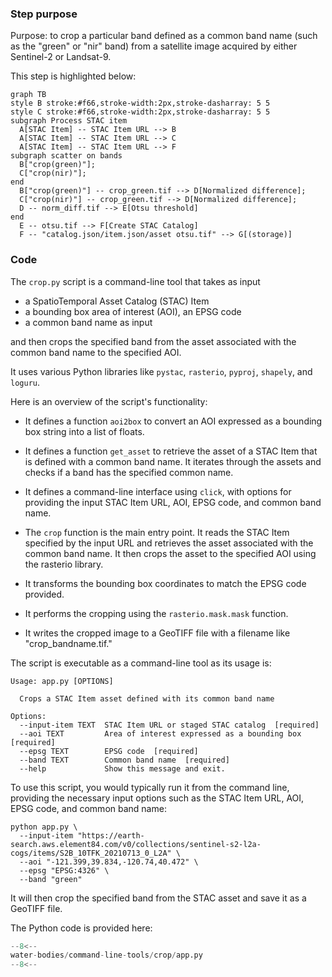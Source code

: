 ### Step purpose 

Purpose: to crop a particular band defined as a common band name (such as the "green" or "nir" band) from a satellite image acquired by either Sentinel-2 or Landsat-9. 

This step is highlighted below:

``` mermaid
graph TB
style B stroke:#f66,stroke-width:2px,stroke-dasharray: 5 5
style C stroke:#f66,stroke-width:2px,stroke-dasharray: 5 5
subgraph Process STAC item
  A[STAC Item] -- STAC Item URL --> B
  A[STAC Item] -- STAC Item URL --> C
  A[STAC Item] -- STAC Item URL --> F
subgraph scatter on bands
  B["crop(green)"];
  C["crop(nir)"];
end
  B["crop(green)"] -- crop_green.tif --> D[Normalized difference];
  C["crop(nir)"] -- crop_green.tif --> D[Normalized difference];
  D -- norm_diff.tif --> E[Otsu threshold]
end
  E -- otsu.tif --> F[Create STAC Catalog]
  F -- "catalog.json/item.json/asset otsu.tif" --> G[(storage)]
```

### Code

The `crop.py` script is a command-line tool that takes as input

* a SpatioTemporal Asset Catalog (STAC) Item
* a bounding box area of interest (AOI), an EPSG code
* a common band name as input

and then crops the specified band from the asset associated with the common band name to the specified AOI. 

It uses various Python libraries like `pystac`, `rasterio`, `pyproj`, `shapely`, and `loguru`.

Here is an overview of the script's functionality:

* It defines a function `aoi2box` to convert an AOI expressed as a bounding box string into a list of floats.

* It defines a function `get_asset` to retrieve the asset of a STAC Item that is defined with a common band name. It iterates through the assets and checks if a band has the specified common name.

* It defines a command-line interface using `click`, with options for providing the input STAC Item URL, AOI, EPSG code, and common band name.

* The `crop` function is the main entry point. It reads the STAC Item specified by the input URL and retrieves the asset associated with the common band name. It then crops the asset to the specified AOI using the rasterio library.

* It transforms the bounding box coordinates to match the EPSG code provided.

* It performs the cropping using the `rasterio.mask.mask` function.

* It writes the cropped image to a GeoTIFF file with a filename like "crop_bandname.tif."

The script is executable as a command-line tool as its usage is:

```
Usage: app.py [OPTIONS]

  Crops a STAC Item asset defined with its common band name

Options:
  --input-item TEXT  STAC Item URL or staged STAC catalog  [required]
  --aoi TEXT         Area of interest expressed as a bounding box  [required]
  --epsg TEXT        EPSG code  [required]
  --band TEXT        Common band name  [required]
  --help             Show this message and exit.
```

To use this script, you would typically run it from the command line, providing the necessary input options such as the STAC Item URL, AOI, EPSG code, and common band name: 

```
python app.py \
  --input-item "https://earth-search.aws.element84.com/v0/collections/sentinel-s2-l2a-cogs/items/S2B_10TFK_20210713_0_L2A" \
  --aoi "-121.399,39.834,-120.74,40.472" \
  --epsg "EPSG:4326" \
  --band "green" 
```

It will then crop the specified band from the STAC asset and save it as a GeoTIFF file.

The Python code is provided here:

```python linenums="1" title="water-bodies/command-line-tools/crop/app.py"
--8<--
water-bodies/command-line-tools/crop/app.py
--8<--
```